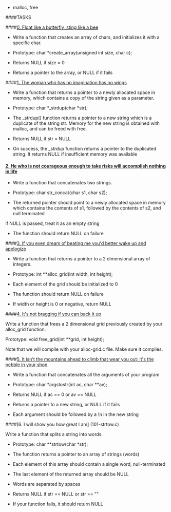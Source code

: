  - malloc, free






####TASKS






####[0. Float like a butterfly, sting like a bee](0-create_array.c)






- Write a function that creates an array of chars, and initializes it with a specific char.






- Prototype: char *create_array(unsigned int size, char c);



- Returns NULL if size = 0



- Returns a pointer to the array, or NULL if it fails






####[1. The woman who has no imagination has no wings](1-strdup.c)






- Write a function that returns a pointer to a newly allocated space in memory, which contains a copy of the string given as a parameter.






- Prototype: char *_strdup(char *str);



- The _strdup() function returns a pointer to a new string which is a duplicate of the string str. Memory for the new string is obtained with malloc, and can be freed with free.



- Returns NULL if str = NULL



- On success, the _strdup function returns a pointer to the duplicated string. It returns NULL if insufficient memory was available






#### [2. He who is not courageous enough to take risks will accomplish nothing in life](2-str_concat.c)






- Write a function that concatenates two strings.






- Prototype: char str_concat(char s1, char s2);



- The returned pointer should point to a newly allocated space in memory which contains the contents of s1, followed by the contents of s2, and null terminated



if NULL is passed, treat it as an empty string



- The function should return NULL on failure






####[3. If you even dream of beating me you'd better wake up and apologize](3-alloc_grid.c)






- Write a function that returns a pointer to a 2 dimensional array of integers.






- Prototype: int **alloc_grid(int width, int height);



- Each element of the grid should be initialized to 0



- The function should return NULL on failure



- If width or height is 0 or negative, return NULL






####[4. It's not bragging if you can back it up](4-free_grid.c)






Write a function that frees a 2 dimensional grid previously created by your alloc_grid function.






Prototype: void free_grid(int **grid, int height);



Note that we will compile with your alloc-grid.c file. Make sure it compiles.






####[5. It isn't the mountains ahead to climb that wear you out; it's the pebble in your shoe](100-argstostr.c)






- Write a function that concatenates all the arguments of your program.






- Prototype: char *argstostr(int ac, char **av);



- Returns NULL if ac == 0 or av == NULL



- Returns a pointer to a new string, or NULL if it fails



- Each argument should be followed by a \n in the new string






####[6. I will show you how great I am] (101-strtow.c)



 Write a function that splits a string into words.






- Prototype: char **strtow(char *str);



- The function returns a pointer to an array of strings (words)



- Each element of this array should contain a single word, null-terminated



- The last element of the returned array should be NULL



- Words are separated by spaces



- Returns NULL if str == NULL or str == ""



- If your function fails, it should return NULL








